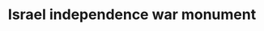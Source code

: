 ---
pid: FS361
title: Israel independence war monument
location_transcription: Washington Square
zipcode: '19107'
outside_phl: 
neighborhood: Washington Square West,Avenue of The Arts,Midtown Village,Chinatown
age: '7'
age_range: 6-13
instagram: 
image_file_name: FS_361.jpg
proposal_transcription: 
topic: Culture,Race Ethnicity
topic_summary: 0, 0
type: 2D,Mural,Image
keywords_other: Israel, independence, war
credit: Yal
image_labels: Flag of Israel
twitter: 
facebook: 
permalink: "/monuments/fs361/"
layout: item-page
---